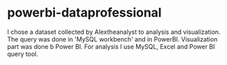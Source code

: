 # powerbi-dataprofessional
I chose a dataset collected by Alextheanalyst to analysis and visualization. The query was done in 'MySQL workbench' and in PowerBI. Visualization part was done b Power BI. For analysis I use MySQL, Excel and Power BI query tool.
